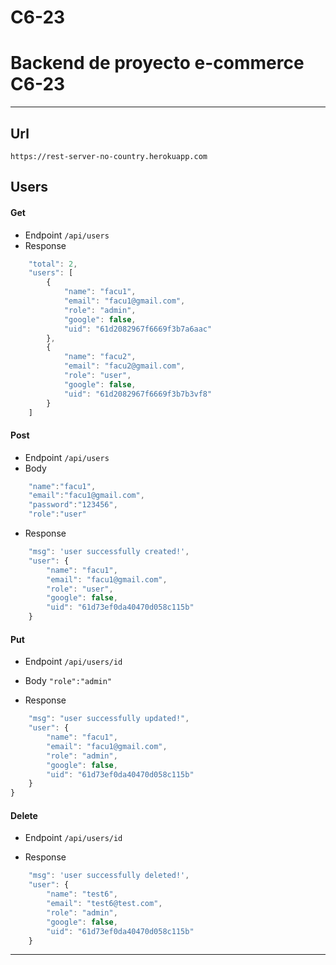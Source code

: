 # C6-23

# Backend de proyecto e-commerce C6-23
<hr/>

## Url
```
https://rest-server-no-country.herokuapp.com
```
## Users

#### Get

* Endpoint ``/api/users``
* Response
```js
    "total": 2,
    "users": [
        {
            "name": "facu1",
            "email": "facu1@gmail.com",
            "role": "admin",
            "google": false,
            "uid": "61d2082967f6669f3b7a6aac"
        },
        {
            "name": "facu2",
            "email": "facu2@gmail.com",
            "role": "user",
            "google": false,
            "uid": "61d2082967f6669f3b7b3vf8"
        }
    ]
```
 
#### Post
* Endpoint ``/api/users``
* Body 
```js 
    "name":"facu1",
    "email":"facu1@gmail.com",
    "password":"123456",
    "role":"user" 
```

* Response 
```js
    "msg": 'user successfully created!',
    "user": {
        "name": "facu1",
        "email": "facu1@gmail.com",
        "role": "user",
        "google": false,
        "uid": "61d73ef0da40470d058c115b"
    }
```

#### Put
* Endpoint ``/api/users/id``
* Body ``"role":"admin"``

* Response
```js
    "msg": "user successfully updated!",
    "user": {
        "name": "facu1",
        "email": "facu1@gmail.com",
        "role": "admin",
        "google": false,
        "uid": "61d73ef0da40470d058c115b"
    }
}
```
#### Delete
* Endpoint ``/api/users/id``

* Response
```js
    "msg": 'user successfully deleted!',
    "user": {
        "name": "test6",
        "email": "test6@test.com",
        "role": "admin",
        "google": false,
        "uid": "61d73ef0da40470d058c115b"
    }
```

---
